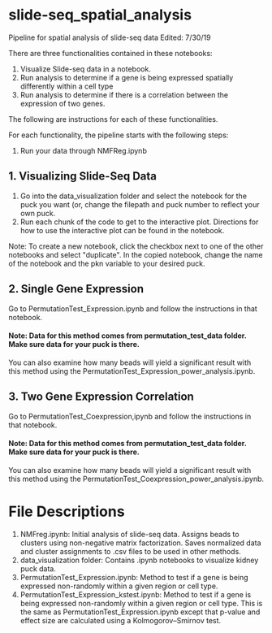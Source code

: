 # slide-seq_spatial_analysis
Pipeline for spatial analysis of slide-seq data
Edited: 7/30/19<br>

There are three functionalities contained in these notebooks:
1. Visualize Slide-seq data in a notebook.
2. Run analysis to determine if a gene is being expressed spatially differently within a cell type
3. Run analysis to determine if there is a correlation between the expression of two genes. 

The following are instructions for each of these functionalities. 

For each functionality, the pipeline starts with the following steps: 

1. Run your data through NMFReg.ipynb

## 1. Visualizing Slide-Seq Data

1. Go into the data_visualization folder and select the notebook for the puck you want (or, change the filepath and puck number to reflect your own puck. 
2. Run each chunk of the code to get to the interactive plot. Directions for how to use the interactive plot can be found in the notebook. 

Note: To create a new notebook, click the checkbox next to one of the other notebooks and select "duplicate". In the copied notebook, change the name of the notebook and the pkn variable to your desired puck. 

## 2. Single Gene Expression

Go to PermutationTest_Expression.ipynb and follow the instructions in that notebook. 

#### Note: Data for this method comes from permutation_test_data folder. Make sure data for your puck is there.
You can also examine how many beads will yield a significant result with this method using the PermutationTest_Expression_power_analysis.ipynb.

## 3. Two Gene Expression Correlation

Go to PermutationTest_Coexpression,ipynb and follow the instructions in that notebook.

#### Note: Data for this method comes from permutation_test_data folder. Make sure data for your puck is there.
You can also examine how many beads will yield a significant result with this method using the PermutationTest_Coexpression_power_analysis.ipynb.

# File Descriptions

1. NMFreg.ipynb: Initial analysis of slide-seq data. Assigns beads to clusters using non-negative matrix factorization. Saves normalized data and cluster assignments to .csv files to be used in other methods. 
2. data_visualization folder: Contains .ipynb notebooks to visualize kidney puck data.
3. PermutationTest_Expression.ipynb: Method to test if a gene is being expressed non-randomly within a given region or cell type.
4. PermutationTest_Expression_kstest.ipynb: Method to test if a gene is being expressed non-randomly within a given region or cell type. This is the same as PermutationTest_Expression.ipynb except that p-value and effect size are calculated using a Kolmogorov–Smirnov test.

